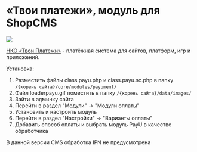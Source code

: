 # «Твои платежи», модуль для ShopCMS

![](https://repository-images.githubusercontent.com/638835276/ff494b04-d65b-4843-8759-e85c689a7e80)

[НКО «Твои Платежи»](https://YPMN.ru/ "Платёжная система для сайтов, платформ и приложений") - платёжная система для сайтов, платформ, игр и приложений.


Установка: 

1. Разместить файлы class.payu.php и class.payu.sc.php в папку `/{корень сайта}/core/modules/payument/`
2. Файл loaderpayu.gif поместить в папку `/{корень сайта}/data/images/` 
3. Зайти в админку сайта
4. Перейти в раздел "Модули" -> "Модули оплаты"
5. Установить и настроить модуль
6. Перейти в раздел "Настройки" -> "Варианты оплаты"
7. Добавить способ оплаты и выбрать модуль PayU в качестве обработчика

В данной версии CMS обработка IPN не предусмотрена
